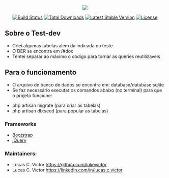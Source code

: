 <p align="center"><img src="https://laravel.com/assets/img/components/logo-laravel.svg"></p>

<p align="center">
<a href="https://travis-ci.org/laravel/framework"><img src="https://travis-ci.org/laravel/framework.svg" alt="Build Status"></a>
<a href="https://packagist.org/packages/laravel/framework"><img src="https://poser.pugx.org/laravel/framework/d/total.svg" alt="Total Downloads"></a>
<a href="https://packagist.org/packages/laravel/framework"><img src="https://poser.pugx.org/laravel/framework/v/stable.svg" alt="Latest Stable Version"></a>
<a href="https://packagist.org/packages/laravel/framework"><img src="https://poser.pugx.org/laravel/framework/license.svg" alt="License"></a>
</p>

## Sobre o Test-dev

- Criei algumas tabelas alem da indicada no teste.
- O DER se encontra em /#doc
- Tentei separar ao máximo o código para tornar as queries reutilizaveis

## Para o funcionamento

- O arquivo de banco de dados se encontra em: database/database.sqlite
- Se faz necessário executar os comandos abaixo (no terminal) para que o projeto funcione:
* php artisan migrate (para criar as tabelas)
* php artisan db:seed (para popular as tabelas)

### Frameworks ###

- [Bootstrap](http://getbootstrap.com/)
- [jQuery](https://jquery.com/)



### Maintainers:
* Lucas C. Victor          https://github.com/lukevictor
* Lucas C. Victor          https://linkedin.com/in/lucas.c.victor



